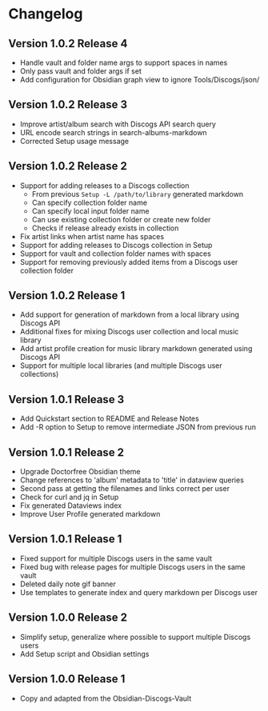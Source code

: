 # Changelog

## Version 1.0.2 Release 4

* Handle vault and folder name args to support spaces in names
* Only pass vault and folder args if set
* Add configuration for Obsidian graph view to ignore Tools/Discogs/json/

## Version 1.0.2 Release 3

* Improve artist/album search with Discogs API search query
* URL encode search strings in search-albums-markdown
* Corrected Setup usage message

## Version 1.0.2 Release 2

* Support for adding releases to a Discogs collection
    * From previous `Setup -L /path/to/library` generated markdown
    * Can specify collection folder name 
    * Can specify local input folder name 
    * Can use existing collection folder or create new folder
    * Checks if release already exists in collection
* Fix artist links when artist name has spaces
* Support for adding releases to Discogs collection in Setup
* Support for vault and collection folder names with spaces
* Support for removing previously added items from a Discogs user collection folder

## Version 1.0.2 Release 1

* Add support for generation of markdown from a local library using Discogs API
* Additional fixes for mixing Discogs user collection and local music library
* Add artist profile creation for music library markdown generated using Discogs API
* Support for multiple local libraries (and multiple Discogs user collections)

## Version 1.0.1 Release 3

* Add Quickstart section to README and Release Notes
* Add -R option to Setup to remove intermediate JSON from previous run

## Version 1.0.1 Release 2

* Upgrade Doctorfree Obsidian theme
* Change references to 'album' metadata to 'title' in dataview queries
* Second pass at getting the filenames and links correct per user
* Check for curl and jq in Setup
* Fix generated Dataviews index
* Improve User Profile generated markdown

## Version 1.0.1 Release 1

* Fixed support for multiple Discogs users in the same vault
* Fixed bug with release pages for multiple Discogs users in the same vault
* Deleted daily note gif banner
* Use templates to generate index and query markdown per Discogs user

## Version 1.0.0 Release 2

* Simplify setup, generalize where possible to support multiple Discogs users
* Add Setup script and Obsidian settings

## Version 1.0.0 Release 1

* Copy and adapted from the Obsidian-Discogs-Vault
